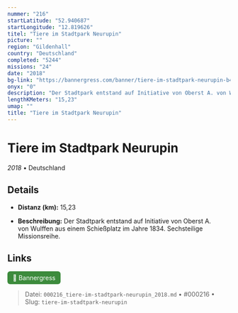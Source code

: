 ```yaml
---
nummer: "216"
startLatitude: "52.940687"
startLongitude: "12.819626"
titel: "Tiere im Stadtpark Neurupin"
picture: ""
region: "Gildenhall"
country: "Deutschland"
completed: "5244"
missions: "24"
date: "2018"
bg-link: "https://bannergress.com/banner/tiere-im-stadtpark-neurupin-b4e1"
onyx: "0"
description: "Der Stadtpark entstand auf Initiative von Oberst A. von Wulffen aus einem Schießplatz im Jahre 1834. Sechsteilige Missionsreihe."
lengthKMeters: "15,23"
umap: ""
title: "Tiere im Stadtpark Neurupin"
---
```

# Tiere im Stadtpark Neurupin

*2018* • Deutschland



## Details
- **Distanz (km):** 15,23



- **Beschreibung:** Der Stadtpark entstand auf Initiative von Oberst A. von Wulffen aus einem Schießplatz im Jahre 1834. Sechsteilige Missionsreihe.


## Links
<div style="margin-top: 0.5em;">
<a href="https://bannergress.com/banner/tiere-im-stadtpark-neurupin-b4e1" target="_blank" style="display:inline-block;margin-right:8px;padding:6px 12px;background-color:#3c8b3c;color:white;text-decoration:none;border-radius:6px;">🔗 Bannergress</a>

</div>


> Datei: `000216_tiere-im-stadtpark-neurupin_2018.md` • #000216 • Slug: `tiere-im-stadtpark-neurupin`
